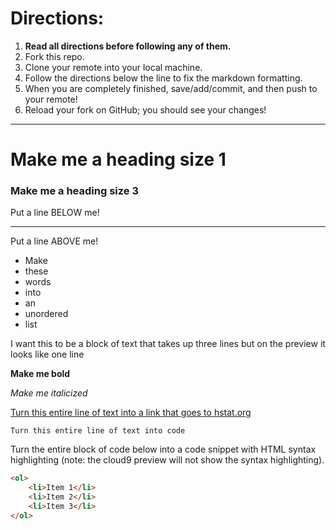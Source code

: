 # Directions:
1. **Read all directions before following any of them.**
2. Fork this repo.
2. Clone your remote into your local machine.
3. Follow the directions below the line to fix the markdown formatting.
4. When you are completely finished, save/add/commit, and then push to your remote!
5. Reload your fork on GitHub; you should see your changes!

---

# Make me a heading size 1
### Make me a heading size 3

Put a line BELOW me!

---

Put a line ABOVE me!

* Make
* these
* words
* into
* an
* unordered
* list

I want this to be a block of text
that takes up three lines but on
the preview it looks like one line

**Make me bold**

_Make me italicized_

[Turn this entire line of text into a link that goes to hstat.org](http://www.hstat.org)

`Turn this entire line of text into code`

Turn the entire block of code below into a code snippet with HTML syntax highlighting (note: the cloud9 preview will not show the syntax highlighting).

```html 
<ol>
    <li>Item 1</li>
    <li>Item 2</li>
    <li>Item 3</li>
</ol>
```
